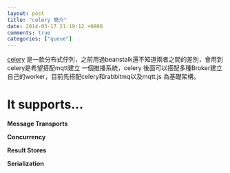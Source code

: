 ```yaml
---
layout: post
title: "celery 簡介"
date: 2014-03-17 21:19:12 +0800
comments: true
categories: ["queue"]
---
```



<!-- more -->

[celery] 是一款分布式佇列，之前用過beanstalk還不知道兩者之間的差別，會用到celery是希望搭配mqtt建立
一個推播系統，celery 後面可以搭配多種Broker建立自己的worker，目前先搭配celery和rabbitmq以及mqtt.js
為基礎架構。

It supports...
==============
**Message Transports**

**Concurrency**

**Result Stores**

**Serialization** 


[celery]: https://github.com/celery/celery